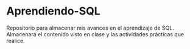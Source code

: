 # Aprendiendo-SQL
Repositorio para almacenar mis avances en el aprendizaje de SQL. Almacenará el contenido visto en clase y las actividades prácticas que realice.
